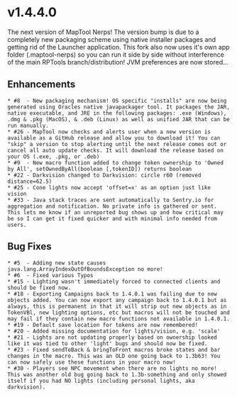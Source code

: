 v1.4.4.0
========

The next version of MapTool Nerps! The version bump is due to a completely new packaging scheme using native installer packages and getting rid of the Launcher application. This fork also now uses it's own app folder (.maptool-nerps) so you can run it side by side without interference of the main RPTools branch/distribution! JVM preferences are now stored…


Enhancements
------------
	* #8  - New packaging mechanism! OS specific "installs" are now being generated using Oracles native javapackager tool. It packages the JAR, native executable, and JRE in the following packages: .exe (Windows), .dmg & .pkg (MacOS), & .deb (Linux) as well as unified JAR that can be run manually.
	* #26 - MapTool now checks and alerts user when a new version is available as a GitHub release and allow you to download it! You can "skip" a version to stop alerting until the next release comes out or cancel all auto update checks. It will download the release based on your OS (.exe, .pkg, or .deb)
	* #9  - New macro function added to change token ownership to 'Owned by All', setOwnedByAll(boolean [,tokenID]) returns boolean
	* #22 - Darkvision changed to Darkvision: circle r60 (removed distance=62.5)
	* #25 - Cone lights now accept 'offset=x' as an option just like vision
	* #33 - Java stack traces are sent automatically to Sentry.io for aggregation and notification. No private info is gathered or sent. This lets me know if an unreported bug shows up and how critical may be so I can get it fixed quicker and with minimal info needed from users.
	
	  
Bug Fixes
---------
	* #5  - Adding new state causes java.lang.ArrayIndexOutOfBoundsException no more!
	* #6  - Fixed various Typos
	* #15 - Lighting wasn't immediately forced to connected clients and should be fixed now.
	* #18 - Exporting Campaigns back to 1.4.0.1 was failing due to new objects added. You can now export any campaign back to 1.4.0.1 but as always, this is permanent in that it will strip out new objects as in TokenVBl, new lighting options, etc but macros will not be touched and may fail if they contain new macro functions not available in 1.4.0.1.
	* #19 - Default save location for tokens are now remembered!
	* #20 - Added missing documentation for lights/vision, e.g. 'scale'
	* #21 - Lights are not updating properly based on ownership looked like it was tied to other 'light' bugs and should now be fixed.
	* #23 - Fixed sendToBack & bringToFront macros broke states and bar changes in the macro. This was an OLD one going back to 1.3b63! You can now safely use these functions in your macro now!
	* #30 - Players see NPC movement when there are no lights no more! This was another old bug going back to 1.3b-something and only showed itself if you had NO lights (including personal lights, aka darkvision).